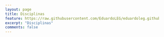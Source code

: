 ```yaml
---
layout: page
title: Disciplinas
feature: https://raw.githubusercontent.com/EduardoLEG/eduardoleg.github.io/master/assets/img/quadro.png
excerpt: "Disciplinas"
comments: false
---
```

